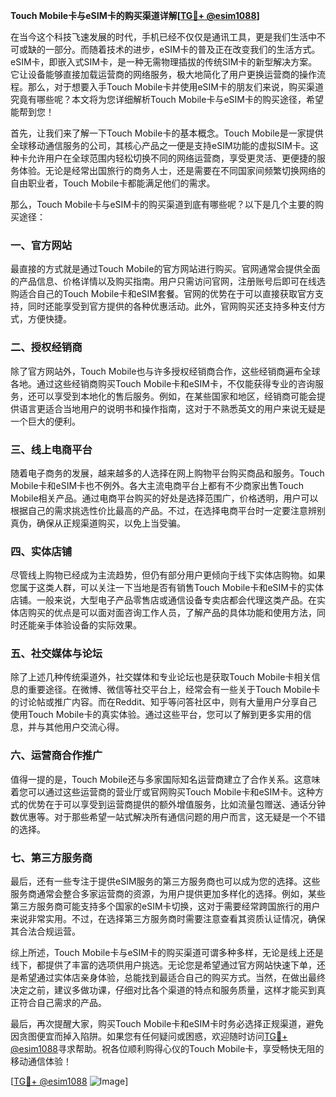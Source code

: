 **Touch Mobile卡与eSIM卡的购买渠道详解[[TG💪+ @esim1088](https://t.me/s/esim1088)]**

在当今这个科技飞速发展的时代，手机已经不仅仅是通讯工具，更是我们生活中不可或缺的一部分。而随着技术的进步，eSIM卡的普及正在改变我们的生活方式。eSIM卡，即嵌入式SIM卡，是一种无需物理插拔的传统SIM卡的新型解决方案。它让设备能够直接加载运营商的网络服务，极大地简化了用户更换运营商的操作流程。那么，对于想要入手Touch Mobile卡并使用eSIM卡的朋友们来说，购买渠道究竟有哪些呢？本文将为您详细解析Touch Mobile卡与eSIM卡的购买途径，希望能帮到您！

首先，让我们来了解一下Touch Mobile卡的基本概念。Touch Mobile是一家提供全球移动通信服务的公司，其核心产品之一便是支持eSIM功能的虚拟SIM卡。这种卡允许用户在全球范围内轻松切换不同的网络运营商，享受更灵活、更便捷的服务体验。无论是经常出国旅行的商务人士，还是需要在不同国家间频繁切换网络的自由职业者，Touch Mobile卡都能满足他们的需求。

那么，Touch Mobile卡与eSIM卡的购买渠道到底有哪些呢？以下是几个主要的购买途径：

### 一、官方网站

最直接的方式就是通过Touch Mobile的官方网站进行购买。官网通常会提供全面的产品信息、价格详情以及购买指南。用户只需访问官网，注册账号后即可在线选购适合自己的Touch Mobile卡和eSIM套餐。官网的优势在于可以直接获取官方支持，同时还能享受到官方提供的各种优惠活动。此外，官网购买还支持多种支付方式，方便快捷。

### 二、授权经销商

除了官方网站外，Touch Mobile也与许多授权经销商合作，这些经销商遍布全球各地。通过这些经销商购买Touch Mobile卡和eSIM卡，不仅能获得专业的咨询服务，还可以享受到本地化的售后服务。例如，在某些国家和地区，经销商可能会提供语言更适合当地用户的说明书和操作指南，这对于不熟悉英文的用户来说无疑是一个巨大的便利。

### 三、线上电商平台

随着电子商务的发展，越来越多的人选择在网上购物平台购买商品和服务。Touch Mobile卡和eSIM卡也不例外。各大主流电商平台上都有不少商家出售Touch Mobile相关产品。通过电商平台购买的好处是选择范围广，价格透明，用户可以根据自己的需求挑选性价比最高的产品。不过，在选择电商平台时一定要注意辨别真伪，确保从正规渠道购买，以免上当受骗。

### 四、实体店铺

尽管线上购物已经成为主流趋势，但仍有部分用户更倾向于线下实体店购物。如果您属于这类人群，可以关注一下当地是否有销售Touch Mobile卡和eSIM卡的实体店铺。一般来说，大型电子产品零售店或通信设备专卖店都会代理这类产品。在实体店购买的优点是可以面对面咨询工作人员，了解产品的具体功能和使用方法，同时还能亲手体验设备的实际效果。

### 五、社交媒体与论坛

除了上述几种传统渠道外，社交媒体和专业论坛也是获取Touch Mobile卡相关信息的重要途径。在微博、微信等社交平台上，经常会有一些关于Touch Mobile卡的讨论帖或推广内容。而在Reddit、知乎等问答社区中，则有大量用户分享自己使用Touch Mobile卡的真实体验。通过这些平台，您可以了解到更多实用的信息，并与其他用户交流心得。

### 六、运营商合作推广

值得一提的是，Touch Mobile还与多家国际知名运营商建立了合作关系。这意味着您可以通过这些运营商的营业厅或官网购买Touch Mobile卡和eSIM卡。这种方式的优势在于可以享受到运营商提供的额外增值服务，比如流量包赠送、通话分钟数优惠等。对于那些希望一站式解决所有通信问题的用户而言，这无疑是一个不错的选择。

### 七、第三方服务商

最后，还有一些专注于提供eSIM服务的第三方服务商也可以成为您的选择。这些服务商通常会整合多家运营商的资源，为用户提供更加多样化的选择。例如，某些第三方服务商可能支持多个国家的eSIM卡切换，这对于需要经常跨国旅行的用户来说非常实用。不过，在选择第三方服务商时需要注意查看其资质认证情况，确保其合法合规运营。

综上所述，Touch Mobile卡与eSIM卡的购买渠道可谓多种多样，无论是线上还是线下，都提供了丰富的选项供用户挑选。无论您是希望通过官方网站快速下单，还是希望通过实体店亲身体验，总能找到最适合自己的购买方式。当然，在做出最终决定之前，建议多做功课，仔细对比各个渠道的特点和服务质量，这样才能买到真正符合自己需求的产品。

最后，再次提醒大家，购买Touch Mobile卡和eSIM卡时务必选择正规渠道，避免因贪图便宜而掉入陷阱。如果您有任何疑问或困惑，欢迎随时访问[TG💪+ @esim1088](https://t.me/s/esim1088)寻求帮助。祝各位顺利购得心仪的Touch Mobile卡，享受畅快无阻的移动通信体验！

[[TG💪+ @esim1088](https://t.me/s/esim1088) ![Image](https://i.postimg.cc/4NQfJmqS/Snipaste-2025-05-13-00-14-12.png)]